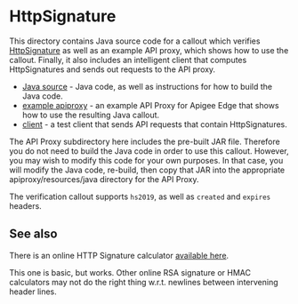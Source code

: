# HttpSignature

This directory contains Java source code for a callout which verifies [HttpSignature](https://tools.ietf.org/html/draft-cavage-http-signatures-10)
as well as an example API proxy, which shows how to use the callout. Finally, it also includes an intelligent client  that computes HttpSignatures and sends out requests to the API proxy.

- [Java source](./callout) - Java code, as well as instructions for how to build the Java code.
- [example apiproxy](./example-bundle) - an example API Proxy for Apigee Edge that shows how to use the resulting Java callout.
- [client](./client) - a test client that sends API requests that contain HttpSignatures.


The API Proxy subdirectory here includes the pre-built JAR file. Therefore you
do not need to build the Java code in order to use this callout. However, you
may wish to modify this code for your own purposes. In that case, you will
modify the Java code, re-build, then copy that JAR into the appropriate
apiproxy/resources/java directory for the API Proxy.

The verification callout supports `hs2019`, as well as `created` and `expires` headers.


## See also

There is an online HTTP Signature calculator [available
here](https://dinochiesa.github.io/httpsig/).

This one is basic, but works. Other online RSA signature or HMAC calculators may
not do the right thing w.r.t. newlines between intervening header lines.
